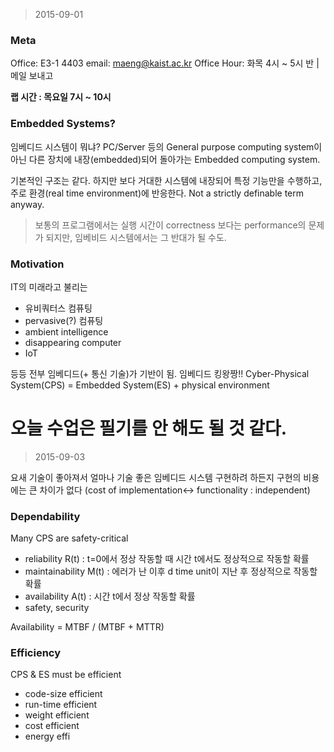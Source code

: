 > 2015-09-01

### Meta

Office: E3-1 4403
email: maeng@kaist.ac.kr
Office Hour: 화목 4시 ~ 5시 반 | 메일 보내고

__랩 시간 : 목요일 7시 ~ 10시__

### Embedded Systems?

임베디드 시스템이 뭐냐? PC/Server 등의 General purpose computing system이 아닌
다른 장치에 내장(embedded)되어 돌아가는 Embedded computing system.

기본적인 구조는 같다. 하지만 보다 거대한 시스템에 내장되어 특정 기능만을
수행하고, 주로 환경(real time environment)에 반응한다. Not a strictly definable
term anyway.

> 보통의 프로그램에서는 실행 시간이 correctness 보다는 performance의 문제가
되지만, 임베비드 시스템에서는 그 반대가 될 수도.

### Motivation

IT의 미래라고 불리는
- 유비쿼터스 컴퓨팅
- pervasive(?) 컴퓨팅
- ambient intelligence
- disappearing computer
- IoT

등등 전부 임베디드(+ 통신 기술)가 기반이 됨. 임베디드 킹왕짱!! Cyber-Physical
System(CPS) = Embedded System(ES) + physical environment

# 오늘 수업은 필기를 안 해도 될 것 같다.

> 2015-09-03

요새 기술이 좋아져서 얼마나 기술 좋은 임베디드 시스템 구현하려 하든지 구현의
비용에는 큰 차이가 없다 (cost of implementation<-> functionality : independent)

### Dependability
Many CPS are safety-critical
- reliability R(t) : t=0에서 정상 작동할 때 시간 t에서도 정상적으로 작동할 확률
- maintainability M(t) : 에러가 난 이후 d time unit이 지난 후 정상적으로 작동할
    확률
- availability A(t) : 시간 t에서 정상 작동할 확률
- safety, security

Availability = MTBF / (MTBF + MTTR)

### Efficiency
CPS & ES must be efficient
- code-size efficient
- run-time efficient
- weight efficient
- cost efficient
- energy effi
